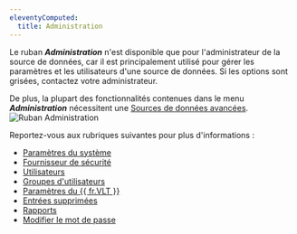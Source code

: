 ```yaml
---
eleventyComputed:
  title: Administration
---
```

Le ruban ***Administration*** n'est disponible que pour l'administrateur de la source de données, car il est principalement utilisé pour gérer les paramètres et les utilisateurs d'une source de données. Si les options sont grisées, contactez votre administrateur.  

De plus, la plupart des fonctionnalités contenues dans le menu ***Administration*** nécessitent une [Sources de données avancées](DataSources_Advanced).  
![Ruban Administration](https://webdevolutions.azureedge.net/docs/fr/rdm/mac/clip4101.png) 

Reportez-vous aux rubriques suivantes pour plus d'informations :  

* [Paramètres du système](/fr/rdm/mac/commands/administration/system-settings/) 
* [Fournisseur de sécurité](/fr/rdm/mac/commands/administration/security-provider/) 
* [Utilisateurs](/fr/rdm/mac/commands/administration/user-management/) 
* [Groupes d'utilisateurs](/fr/rdm/mac/commands/administration/user-groups-management/) 
* [Paramètres du {{ fr.VLT }}](/fr/rdm/mac/commands/administration/vault-settings/) 
* [Entrées supprimées](/fr/rdm/mac/commands/administration/view-deleted/) 
* [Rapports](/fr/rdm/mac/commands/administration/reports/) 
* [Modifier le mot de passe](/fr/rdm/mac/commands/administration/change-current-user-password/) 
